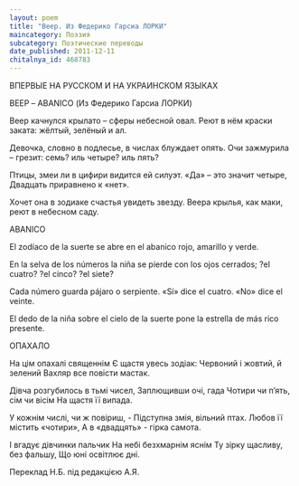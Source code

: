```yaml
---
layout: poem
title: "Веер. Из Федерико Гарсиа ЛОРКИ"
maincategory: Поэзия
subcategory: Поэтические переводы
date_published: 2011-12-11
chitalnya_id: 468783
---
```




ВПЕРВЫЕ НА РУССКОМ И НА УКРАИНСКОМ ЯЗЫКАХ

ВЕЕР – 
ABANICO
(Из Федерико Гарсиа ЛОРКИ)

Веер качнулся крылато –
сферы небесной овал.
Реют в нём краски заката:
жёлтый, зелёный и ал.

Девочка, словно в подлесье,
в числах блуждает опять.
Очи зажмурила – грезит:
семь? иль четыре? иль пять?

Птицы, змеи ли в цифири
видится ей силуэт.
«Да» – это значит четыре,
Двадцать приравнено к «нет».

Хочет она в зодиаке
счастья увидеть звезду.
Веера крылья, как маки,
реют в небесном саду.

ABANICO

El zod&#237;aco
de la suerte
se abre en el abanico
rojo, amarillo y verde.

En la selva de los n&#250;meros
la ni&#241;a se pierde
con los ojos cerrados;
?el cuatro? ?el cinco? ?el siete?

Cada n&#250;mero guarda
p&#225;jaro o serpiente.
«S&#237;» dice el cuatro.
«No» dice el veinte.

El dedo de la ni&#241;a
sobre el cielo de la suerte
pone la estrella de
m&#225;s rico presente.

ОПАХАЛО

На цім опахалі священнім
Є щастя увесь зодіак:
Червоний і жовтий, й зелений
Вахляр все повісти мастак.
 
Дівча розгубилось в тьмі чисел,
Заплющивши очі, гада
Чотири чи п’ять, сім чи вісім
На щастя її випада.
 
У кожнім числі, чи ж повіриш, -
Підступна змія, вільний птах.
Любов її містить «чотири»,
А в «двадцять» - гірка самота.
 
І вгадує дівчинки пальчик
На небі безхмарнім яснім
Ту зірку щасливу, без фальшу,
Що юні освітлює дні.

Переклад Н.Б. під редакцією А.Я.






